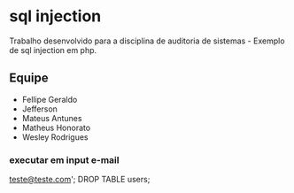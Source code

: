 # sql injection
Trabalho desenvolvido para a disciplina de auditoria de sistemas - Exemplo de sql injection em php.

## Equipe
- Fellipe Geraldo
- Jefferson
- Mateus Antunes
- Matheus Honorato
- Wesley Rodrigues

### executar em input e-mail

teste@teste.com'; DROP TABLE users;
